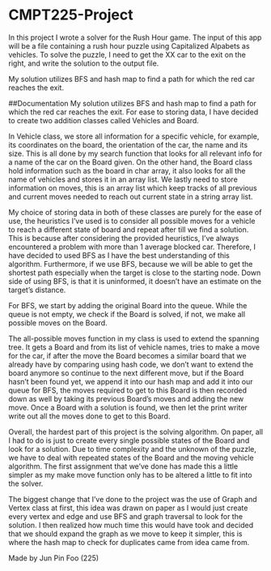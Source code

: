 # CMPT225-Project

In this project I wrote a solver for the Rush Hour game. The input of this app will be a file containing a rush hour puzzle using Capitalized Alpabets as vehicles. To solve the puzzle, I need to get the XX car to the exit on the right, and write the solution to the output file.

My solution utilizes BFS and hash map to find a path for which the red car reaches the exit. 

##Documentation
My solution utilizes BFS and hash map to find a path for which the red car reaches the exit. For ease to storing data, I have decided to create two addition classes called Vehicles and Board. 

In Vehicle class, we store all information for a specific vehicle, for example, its coordinates on the board, the orientation of the car, the name and its size. This is all done by my search function that looks for all relevant info for a name of the car on the Board given. On the other hand, the Board class hold information such as the board in char array, it also looks for all the name of vehicles and stores it in an array list. We lastly need to store information on moves, this is an array list which keep tracks of all previous and current moves needed to reach out current state in a string array list.

My choice of storing data in both of these classes are purely for the ease of use, the heuristics I’ve used is to consider all possible moves for a vehicle to reach a different state of board and repeat after till we find a solution. This is because after considering the provided heuristics, I’ve always encountered a problem with more than 1 average blocked car. Therefore, I have decided to used BFS as I have the best understanding of this algorithm. Furthermore, if we use BFS, because we will be able to get the shortest path especially when the target is close to the starting node. Down side of using BFS, is that it is uninformed, it doesn’t have an estimate on the target’s distance.

For BFS, we start by adding the original Board into the queue. While the queue is not empty, we check if the Board is solved, if not, we make all possible moves on the Board. 

The all-possible moves function in my class is used to extend the spanning tree. It gets a Board and from its list of vehicle names, tries to make a move for the car, if after the move the Board becomes a similar board that we already have by comparing using hash code, we don’t want to extend the board anymore so continue to the next different move, but if the Board hasn’t been found yet, we append it into our hash map and add it into our queue for BFS, the moves required to get to this Board is then recorded down as well by taking its previous Board’s moves and adding the new move. Once a Board with a solution is found, we then let the print writer write out all the moves done to get to this Board.

Overall, the hardest part of this project is the solving algorithm. On paper, all I had to do is just to create every single possible states of the Board and look for a solution. Due to time complexity and the unknown of the puzzle, we have to deal with repeated states of the Board and the moving vehicle algorithm. The first assignment that we’ve done has made this a little simpler as my make move function only has to be altered a little to fit into the solver.

The biggest change that I’ve done to the project was the use of Graph and Vertex class at first, this idea was drawn on paper as I would just create every vertex and edge and use BFS and graph traversal to look for the solution. I then realized how much time this would have took and decided that we should expand the graph as we move to keep it simpler, this is where the hash map to check for duplicates came from idea came from.

Made by Jun Pin Foo (225)
